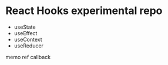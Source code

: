 # React Hooks experimental repo

- useState
- useEffect
- useContext
- useReducer

memo
ref
callback
